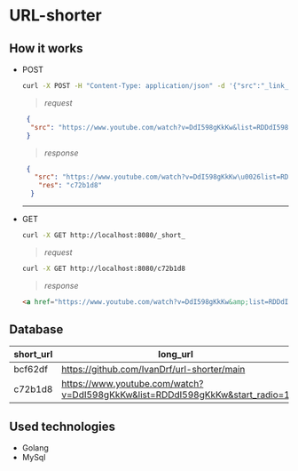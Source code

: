 # URL-shorter

## How it works
- POST
  ```bash
  curl -X POST -H "Content-Type: application/json" -d '{"src":"_link_"}' http://localhost:8080/urls 
  ```
  
  > _request_
  ```json
   {
    "src": "https://www.youtube.com/watch?v=DdI598gKkKw&list=RDDdI598gKkKw&start_radio=1"
   }
  ```
 
  > _response_
  ```json
   {
     "src": "https://www.youtube.com/watch?v=DdI598gKkKw\u0026list=RDDdI598gKkKw\u0026start_radio=1",
      "res": "c72b1d8"
    }
  ```

  ***

- GET
   ```bash
   curl -X GET http://localhost:8080/_short_
   ```

   > _request_

   ```bash
   curl -X GET http://localhost:8080/c72b1d8
   ```

   > _response_

  ```html
  <a href="https://www.youtube.com/watch?v=DdI598gKkKw&amp;list=RDDdI598gKkKw&amp;start_radio=1">Found</a>.
  ```

## Database
| short_url | long_url                                                                     |
|-----------|------------------------------------------------------------------------------|
| bcf62df   | https://github.com/IvanDrf/url-shorter/main                                  |
| c72b1d8   | https://www.youtube.com/watch?v=DdI598gKkKw&list=RDDdI598gKkKw&start_radio=1 |
 

## Used technologies
- Golang 
- MySql
